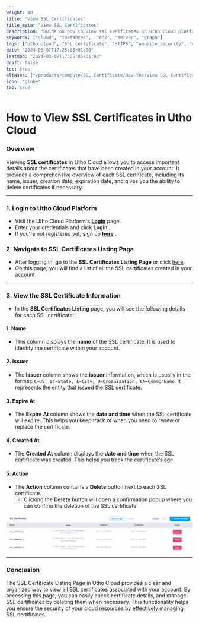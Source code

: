 ```yaml
---
weight: 40
title: "View SSL Certificates"
title_meta: "View SSL Certificates"
description: "Guide on how to view ssl cerificates on utho cloud platform"
keywords: ["cloud", "instances",  "ec2", "server", "graph"]
tags: ["utho cloud", "SSL certificate", "HTTPS", "website security", "encryption"]
date: "2024-03-07T17:25:05+01:00"
lastmod: "2024-03-07T17:25:05+01:00"
draft: false
toc: true
aliases: ["/products/compute/SSL Certificate/How Tos/View SSL Certificates"]
icon: "globe"
tab: true
---
```


# **How to View SSL Certificates in Utho Cloud**

### **Overview**

Viewing **SSL certificates** in Utho Cloud allows you to access important details about the certificates that have been created in your account. It provides a comprehensive overview of each SSL certificate, including its name, issuer, creation date, expiration date, and gives you the ability to delete certificates if necessary.

---

### **1. Login to Utho Cloud Platform**

* Visit the Utho Cloud Platform's **[ Login](https://console.utho.com/login)** page.
* Enter your credentials and click  **Login** .
* If you're not registered yet, sign up  **[here](https://console.utho.com/signup)** .

### **2. Navigate to SSL Certificates Listing Page**

* After logging in, go to the **SSL Certificates Listing Page** or click [here](https://console.utho.com/ssl "SSL Listing Page").
* On this page, you will find a list of all the SSL certificates created in your account.

---

### **3. View the SSL Certificate Information**

* In the **SSL Certificates Listing** page, you will see the following details for each SSL certificate:

#### 1. **Name**

* This column displays the **name** of the SSL certificate. It is used to identify the certificate within your account.

#### 2. **Issuer**

* The **Issuer** column shows the **issuer** information, which is usually in the format: `C=US, ST=State, L=City, O=Organization, CN=CommonName`. It represents the entity that issued the SSL certificate.

#### 3. **Expire At**

* The **Expire At** column shows the **date and time** when the SSL certificate will expire. This helps you keep track of when you need to renew or replace the certificate.

#### 4. **Created At**

* The **Created At** column displays the **date and time** when the SSL certificate was created. This helps you track the certificate’s age.

#### 5. **Action**

* The **Action** column contains a **Delete** button next to each SSL certificate.
  * Clicking the **Delete** button will open a confirmation popup where you can confirm the deletion of the SSL certificate.

![1744094144997](image/index/1744094144997.png)

---

### **Conclusion**

The SSL Certificate Listing Page in Utho Cloud provides a clear and organized way to view all SSL certificates associated with your account. By accessing this page, you can easily check certificate details, and manage SSL certificates by deleting them when necessary. This functionality helps you ensure the security of your cloud resources by effectively managing SSL certificates.
